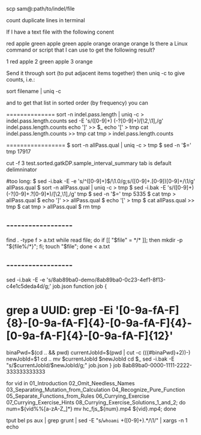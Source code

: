 scp sam@<bina>:path/to/indel/file

count duplicate lines in terminal

If I have a text file with the following conent

red apple
green apple
green apple
orange
orange
orange
Is there a Linux command or script that I can use to get the following result?

1 red apple
2 green apple
3 orange


Send it through sort (to put adjacent items together) then uniq -c to give counts, i.e.:

sort filename | uniq -c

and to get that list in sorted order (by frequency) you can

==============
sort -n indel.pass.length | uniq -c > indel.pass.length.counts
sed -E 's/([0-9]+) (-?[0-9]+)/\[\2\,\1\]\,/g' indel.pass.length.counts
echo ']' >> $_
echo '[' > tmp
cat indel.pass.length.counts >> tmp
cat tmp > indel.pass.length.counts

=================
$ sort -n allPass.qual | uniq -c > tmp
$ sed -n '$=' tmp
17917


cut -f 3 test.sorted.gatkDP.sample_interval_summary
tab is default delimninator


#too long:
$ sed -i.bak -E -e 's/^([0-9]+)$/\1\.0/g;s/([0-9]+\.[0-9])[0-9]+/\1/g' allPass.qual
$ sort -n allPass.qual | uniq -c > tmp
$ sed -i.bak -E 's/([0-9]+) (-?[0-9]+\.?[0-9]*)/\[\2\,\1\]\,/g' tmp
$ sed -n '$=' tmp
5335
$ cat tmp > allPass.qual
$ echo ']' >> allPass.qual
$ echo '[' > tmp
$ cat allPass.qual >> tmp
$ cat tmp > allPass.qual
$ rm tmp

## ------------------
find . -type f > a.txt
while read file; do if [[ "$file" = */* ]]; then mkdir -p "${file%/*}"; fi; touch "$file"; done < a.txt
## ------------------
sed -i.bak -E -e 's/8ab89ba0-demo/8ab89ba0-0c23-4ef1-8f13-c4e1c5deda4d/g;' job.json
function job {
  # grep a UUID: grep -Ei '[0-9a-fA-F]{8}-[0-9a-fA-F]{4}-[0-9a-fA-F]{4}-[0-9a-fA-F]{4}-[0-9a-fA-F]{12}'
  binaPwd=$(cd .. && pwd)
  currentJobId=$(pwd | cut -c $((${#binaPwd}+2))-)
  newJobId=$1
  cd ..
  mv $currentJobId $newJobId
  cd $_
  sed -i.bak -E "s/$currentJobId/$newJobId/g;" job.json
}
job 8ab89ba0-0000-1111-2222-333333333333


for vid in 01_Introduction 02_Omit_Needless_Names 03_Separating_Mutation_from_Calculation 04_Recognize_Pure_Function 05_Separate_Functions_from_Rules 06_Currying_Exercise 07_Currying_Exercise_Hints 08_Currying_Exercise_Solutions_1_and_2; do
  num=${vid%%[a-zA-Z_]*}
  mv hc_fjs_${num}.mp4 ${vid}.mp4;
done



tput bel
ps aux | grep grunt | sed -E  "s/`whoami` +([0-9]+).*/\1/" | xargs -n 1 echo
